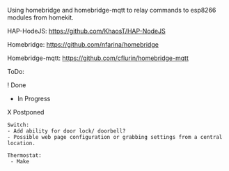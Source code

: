 Using homebridge and homebridge-mqtt to relay commands to esp8266 modules from homekit.

HAP-HodeJS: https://github.com/KhaosT/HAP-NodeJS

Homebridge: https://github.com/nfarina/homebridge

Homebridge-mqtt: https://github.com/cflurin/homebridge-mqtt

ToDo:

! Done

- In Progress

X Postponed

	Switch:
	- Add ability for door lock/ doorbell?
	- Possible web page configuration or grabbing settings from a central location.
	
	Thermostat:
	 - Make